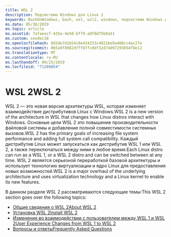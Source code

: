 ```yaml
---
title: WSL 2
description: Подсистема Windows для Linux 2
keywords: BashOnWindows, bash, wsl, wsl2, windows, подсистема Windows для Linux, windowssubsystem, ubuntu, debian, suse, windows 10, установка
ms.date: 05/30/2019
ms.topic: article
ms.assetid: 7afaeacf-435a-4e58-bff0-a9f0d75b8a51
ms.custom: seodec18
ms.openlocfilehash: 8d3de7d1b54c8e434233c4821be9a460cc4ac27e
ms.sourcegitcommit: 0b5a9f8982dfff07fc8df32d74d97293654f8e12
ms.translationtype: MT
ms.contentlocale: ru-RU
ms.lasthandoff: 09/25/2019
ms.locfileid: "71269854"
---
```

# <a name="wsl-2"></a><span data-ttu-id="c74b8-104">WSL 2</span><span class="sxs-lookup"><span data-stu-id="c74b8-104">WSL 2</span></span>

<span data-ttu-id="c74b8-105">WSL 2 — это новая версия архитектуры WSL, которая изменяет взаимодействие дистрибутивов Linux с Windows.</span><span class="sxs-lookup"><span data-stu-id="c74b8-105">WSL 2 is a new version of the architecture in WSL that changes how Linux distros interact with Windows.</span></span> <span data-ttu-id="c74b8-106">Основные цели WSL 2 это повышение производительности файловой системы и добавление полной совместимости системных вызовов.</span><span class="sxs-lookup"><span data-stu-id="c74b8-106">WSL 2 has the primary goals of increasing file system performance and adding full system call compatibility.</span></span> <span data-ttu-id="c74b8-107">Каждый дистрибутив Linux может запускаться как дистрибутив WSL 1 или WSL 2, а также переключаться между ними в любое время.</span><span class="sxs-lookup"><span data-stu-id="c74b8-107">Each Linux distro can run as a WSL 1, or a WSL 2 distro and can be switched between at any time.</span></span> <span data-ttu-id="c74b8-108">WSL 2 является серьезной переработкой базовой архитектуры и использует технологию виртуализации и ядро Linux для предоставления новых возможностей.</span><span class="sxs-lookup"><span data-stu-id="c74b8-108">WSL 2 is a major overhaul of the underlying architecture and uses virtualization technology and a Linux kernel to enable its new features.</span></span>

<span data-ttu-id="c74b8-109">В данном разделе WSL 2 рассматриваются следующие темы:</span><span class="sxs-lookup"><span data-stu-id="c74b8-109">This WSL 2 section goes over the following topics:</span></span>

* [<span data-ttu-id="c74b8-110">Общие сведения о WSL 2</span><span class="sxs-lookup"><span data-stu-id="c74b8-110">About WSL 2</span></span>](./wsl2-about.md)
* [<span data-ttu-id="c74b8-111">Установка WSL 2</span><span class="sxs-lookup"><span data-stu-id="c74b8-111">Install WSL 2</span></span>](./wsl2-install.md)
* [<span data-ttu-id="c74b8-112">Изменения во взаимодействии с пользователем между WSL 1 и WSL 2</span><span class="sxs-lookup"><span data-stu-id="c74b8-112">User Experience Changes from WSL 1 to WSL 2</span></span>](./wsl2-ux-changes.md)
* [<span data-ttu-id="c74b8-113">Вопросы и ответы</span><span class="sxs-lookup"><span data-stu-id="c74b8-113">Frequently Asked Questions</span></span>](./wsl2-faq.md)